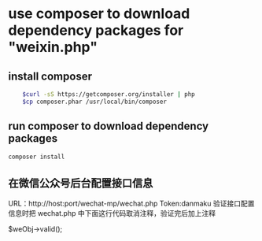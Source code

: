 # use composer to download dependency packages for "weixin.php"

## install composer

```bash
	$curl -sS https://getcomposer.org/installer | php
	$cp composer.phar /usr/local/bin/composer
```
## run composer to download dependency packages
```bash
composer install
```


## 在微信公众号后台配置接口信息

URL：http://host:port/wechat-mp/wechat.php
Token:danmaku
验证接口配置信息时把 wechat.php 中下面这行代码取消注释，验证完后加上注释

$weObj->valid();

